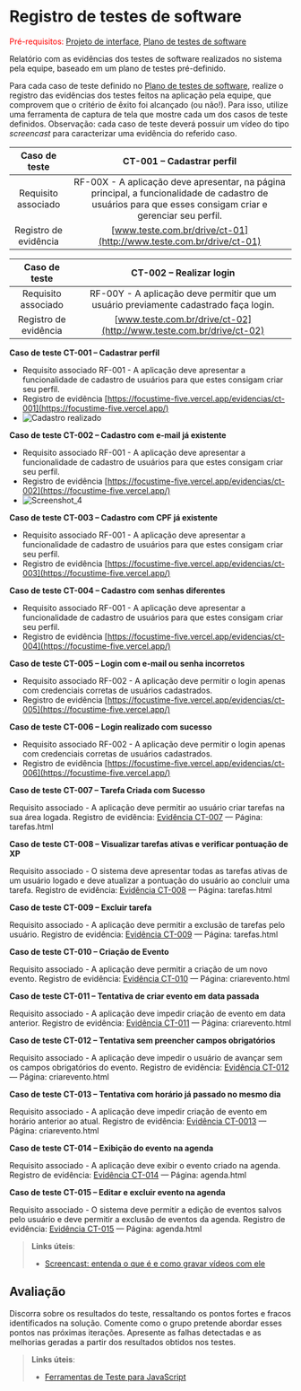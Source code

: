 # Registro de testes de software

<span style="color:red">Pré-requisitos: <a href="05-Projeto-interface.md"> Projeto de interface</a></span>, <a href="08-Plano-testes-software.md"> Plano de testes de software</a>

Relatório com as evidências dos testes de software realizados no sistema pela equipe, baseado em um plano de testes pré-definido.

Para cada caso de teste definido no <a href="08-Plano-testes-software.md"> Plano de testes de software</a>, realize o registro das evidências dos testes feitos na aplicação pela equipe, que comprovem que o critério de êxito foi alcançado (ou não!). Para isso, utilize uma ferramenta de captura de tela que mostre cada um dos casos de teste definidos. Observação: cada caso de teste deverá possuir um vídeo do tipo _screencast_ para caracterizar uma evidência do referido caso.

| **Caso de teste** 	| **CT-001 – Cadastrar perfil** 	|
|:---:	|:---:	|
| Requisito associado | RF-00X - A aplicação deve apresentar, na página principal, a funcionalidade de cadastro de usuários para que esses consigam criar e gerenciar seu perfil. |
| Registro de evidência | [www.teste.com.br/drive/ct-01](http://www.teste.com.br/drive/ct-01) |

| **Caso de teste** 	| **CT-002 – Realizar login** 	|
|:---:	|:---:	|
| Requisito associado | RF-00Y - A aplicação deve permitir que um usuário previamente cadastrado faça login. |
| Registro de evidência | [www.teste.com.br/drive/ct-02](http://www.teste.com.br/drive/ct-02) |

**Caso de teste	CT-001 – Cadastrar perfil**

- Requisito associado	RF-001 - A aplicação deve apresentar a funcionalidade de cadastro de usuários para que estes consigam criar seu perfil.
- Registro de evidência	[https://focustime-five.vercel.app/evidencias/ct-001](https://focustime-five.vercel.app/)
- ![Cadastro realizado](https://github.com/user-attachments/assets/a0ac8085-2dab-41f0-bd3e-3ee0e9746bb3)

**Caso de teste	CT-002 – Cadastro com e-mail já existente**

- Requisito associado	RF-001 - A aplicação deve apresentar a funcionalidade de cadastro de usuários para que estes consigam criar seu perfil.
- Registro de evidência	[https://focustime-five.vercel.app/evidencias/ct-002](https://focustime-five.vercel.app/)
- ![Screenshot_4](https://github.com/user-attachments/assets/5622c535-b152-42fc-ad62-a908b5ff57ee)

**Caso de teste	CT-003 – Cadastro com CPF já existente**

- Requisito associado	RF-001 - A aplicação deve apresentar a funcionalidade de cadastro de usuários para que estes consigam criar seu perfil.
- Registro de evidência	[https://focustime-five.vercel.app/evidencias/ct-003](https://focustime-five.vercel.app/)

**Caso de teste	CT-004 – Cadastro com senhas diferentes**

- Requisito associado	RF-001 - A aplicação deve apresentar a funcionalidade de cadastro de usuários para que estes consigam criar seu perfil.
- Registro de evidência	[https://focustime-five.vercel.app/evidencias/ct-004](https://focustime-five.vercel.app/)

**Caso de teste	CT-005 – Login com e-mail ou senha incorretos**

- Requisito associado	RF-002 - A aplicação deve permitir o login apenas com credenciais corretas de usuários cadastrados.
- Registro de evidência	[https://focustime-five.vercel.app/evidencias/ct-005](https://focustime-five.vercel.app/)

**Caso de teste	CT-006 – Login realizado com sucesso**

- Requisito associado	RF-002 - A aplicação deve permitir o login apenas com credenciais corretas de usuários cadastrados.
- Registro de evidência	[https://focustime-five.vercel.app/evidencias/ct-006](https://focustime-five.vercel.app/)

 **Caso de teste CT-007 – Tarefa Criada com Sucesso**

Requisito associado - A aplicação deve permitir ao usuário criar tarefas na sua área logada.
Registro de evidência: [Evidência CT-007](https://focustime-five.vercel.app/tarefas.html) — Página: tarefas.html


**Caso de teste CT-008 – Visualizar tarefas ativas e verificar pontuação de XP**

Requisito associado - O sistema deve apresentar todas as tarefas ativas de um usuário logado e deve atualizar a pontuação do usuário ao concluir uma tarefa.
Registro de evidência: [Evidência CT-008](https://focustime-five.vercel.app/tarefas.html) — Página: tarefas.html

**Caso de teste CT-009 – Excluir tarefa**

Requisito associado - A aplicação deve permitir a exclusão de tarefas pelo usuário.
Registro de evidência: [Evidência CT-009](https://focustime-five.vercel.app/tarefas.html) — Página: tarefas.html

**Caso de teste CT-010 – Criação de Evento**

Requisito associado - A aplicação deve permitir a criação de um novo evento.
Registro de evidência:  [Evidência CT-010](https://focustime-five.vercel.app/criarevento.html) — Página: criarevento.html

**Caso de teste CT-011 – Tentativa de criar evento em data passada**

Requisito associado - A aplicação deve impedir criação de evento em data anterior.
Registro de evidência:  [Evidência CT-011](https://focustime-five.vercel.app/criarevento.html) — Página: criarevento.html

**Caso de teste CT-012 – Tentativa sem preencher campos obrigatórios**

Requisito associado - A aplicação deve impedir o usuário de avançar sem os campos obrigatórios do evento.
Registro de evidência:  [Evidência CT-012](https://focustime-five.vercel.app/criarevento.html) — Página: criarevento.html

**Caso de teste CT-013 – Tentativa com horário já passado no mesmo dia**

Requisito associado - A aplicação deve impedir criação de evento em horário anterior ao atual.
Registro de evidência:  [Evidência CT-0013](https://focustime-five.vercel.app/criarevento.html) — Página: criarevento.html

**Caso de teste CT-014 – Exibição do evento na agenda**

Requisito associado - A aplicação deve exibir o evento criado na agenda.
Registro de evidência:  [Evidência CT-014](https://focustime-five.vercel.app/agenda.html) — Página: agenda.html

**Caso de teste CT-015 – Editar e excluir evento na agenda**

Requisito associado - O sistema deve permitir a edição de eventos salvos pelo usuário e deve permitir a exclusão de eventos da agenda.
Registro de evidência:  [Evidência CT-015](https://focustime-five.vercel.app/agenda.html) — Página: agenda.html


> **Links úteis**:
> - [Screencast: entenda o que é e como gravar vídeos com ele](https://rockcontent.com/br/blog/screencast/) 

## Avaliação

Discorra sobre os resultados do teste, ressaltando os pontos fortes e fracos identificados na solução. Comente como o grupo pretende abordar esses pontos nas próximas iterações. Apresente as falhas detectadas e as melhorias geradas a partir dos resultados obtidos nos testes.

> **Links úteis**:
> - [Ferramentas de Teste para JavaScript](https://geekflare.com/javascript-unit-testing/)
